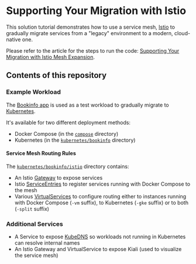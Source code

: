 # Supporting Your Migration with Istio

This solution tutorial demonstrates how to use a service mesh, [Istio](https://istio.io/) to gradually migrate
services from a "legacy" environment to a modern, cloud-native one.

Please refer to the article for the steps to run the code: [Supporting Your Migration with Istio Mesh Expansion](http://).

## Contents of this repository

### Example Workload

The [Bookinfo app](https://istio.io/docs/examples/bookinfo/) is used as a test workload to gradually migrate to [Kubernetes](https://kubernetes.io/).

It's available for two different deployment methods:

- Docker Compose (in the [`compose`](compose) directory)
- Kubernetes (in the [`kubernetes/bookinfo`](kubernetes/bookinfo) directory)

#### Service Mesh Routing Rules

The [`kubernetes/bookinfo/istio`](kubernetes/bookinfo/istio) directory contains:

- An Istio [Gateway](https://istio.io/docs/reference/config/networking/v1alpha3/gateway/) to expose services
- Istio [ServiceEntries](https://istio.io/docs/reference/config/networking/v1alpha3/service-entry/) to register services running with Docker Compose to the mesh
- Various [VirtualServices](https://istio.io/docs/reference/config/networking/v1alpha3/virtual-service/) to configure routing either to instances running with Docker Compose (`-vm` suffix), to Kubernetes (`-gke` suffix) or to both (`-split` suffix)

### Additional Services

- A Service to expose [KubeDNS](https://kubernetes.io/docs/concepts/services-networking/dns-pod-service/) so workloads not running in Kubernetes can resolve internal names
- An Istio Gateway and VirtualService to expose Kiali (used to visualize the service mesh)
